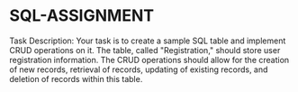 # SQL-ASSIGNMENT
Task Description:     Your task is to create a sample SQL table and implement CRUD operations on it. The table, called "Registration," should store user registration information. The CRUD operations should allow for the creation of new records, retrieval of records, updating of existing records, and deletion of records within this table.

